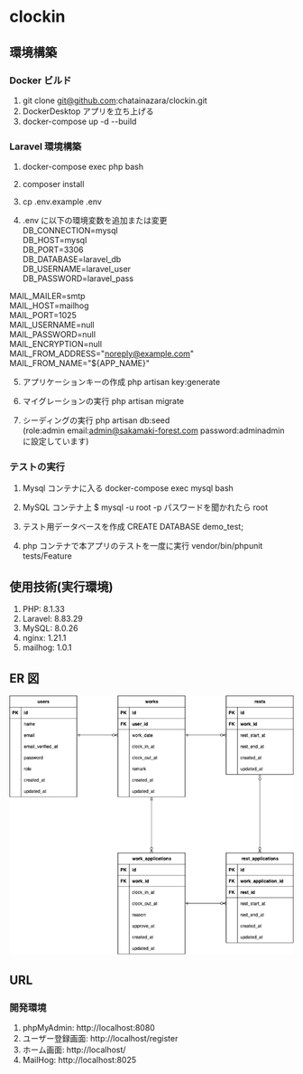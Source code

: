 # clockin

## 環境構築

### Docker ビルド

1. git clone git@github.com:chatainazara/clockin.git
2. DockerDesktop アプリを立ち上げる
3. docker-compose up -d --build

### Laravel 環境構築

1. docker-compose exec php bash

2. composer install

3. cp .env.example .env

4. .env に以下の環境変数を追加または変更  
   DB_CONNECTION=mysql  
   DB_HOST=mysql  
   DB_PORT=3306  
   DB_DATABASE=laravel_db  
   DB_USERNAME=laravel_user  
   DB_PASSWORD=laravel_pass

MAIL_MAILER=smtp  
MAIL_HOST=mailhog  
MAIL_PORT=1025  
MAIL_USERNAME=null  
MAIL_PASSWORD=null  
MAIL_ENCRYPTION=null  
MAIL_FROM_ADDRESS="noreply@example.com"  
MAIL_FROM_NAME="${APP_NAME}"

5. アプリケーションキーの作成
   php artisan key:generate

6. マイグレーションの実行
   php artisan migrate

7. シーディングの実行
   php artisan db:seed  
   (role:admin email:admin@sakamaki-forest.com password:adminadmin に設定しています)

### テストの実行

1. Mysql コンテナに入る
   docker-compose exec mysql bash

2. MySQL コンテナ上
   $ mysql -u root -p
   パスワードを聞かれたら root

3. テスト用データベースを作成
   CREATE DATABASE demo_test;

4. php コンテナで本アプリのテストを一度に実行
   vendor/bin/phpunit tests/Feature

## 使用技術(実行環境)

1. PHP: 8.1.33
2. Laravel: 8.83.29
3. MySQL: 8.0.26
4. nginx: 1.21.1
5. mailhog: 1.0.1

## ER 図

![ER図](src/document/ER_diagram.png)

## URL

### 開発環境

1. phpMyAdmin: http://localhost:8080
2. ユーザー登録画面: http://localhost/register
3. ホーム画面: http://localhost/
4. MailHog: http://localhost:8025
